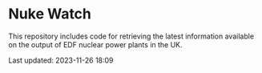 # Nuke Watch

This repository includes code for retrieving the latest information available on the output of EDF nuclear power plants in the UK.

Last updated: 2023-11-26 18:09